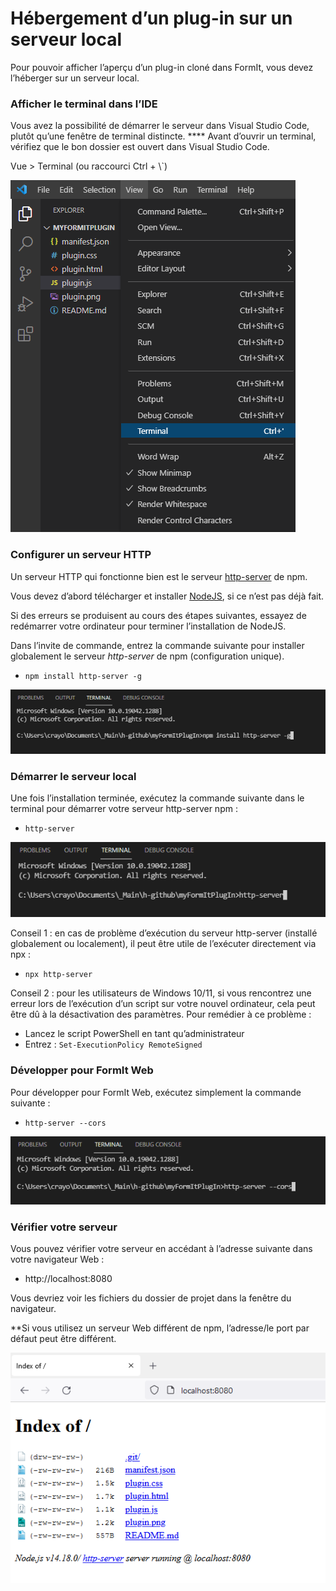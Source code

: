 # Hébergement d’un plug-in sur un serveur local

Pour pouvoir afficher l’aperçu d’un plug-in cloné dans FormIt, vous devez l’héberger sur un serveur local.

### **Afficher le terminal dans l’IDE**

Vous avez la possibilité de démarrer le serveur dans Visual Studio Code, plutôt qu’une fenêtre de terminal distincte. **** Avant d’ouvrir un terminal, vérifiez que le bon dossier est ouvert dans Visual Studio Code.

Vue > Terminal (ou raccourci Ctrl + \\\`)

![](<../../../.gitbook/assets/image (11) (1).png>)

### Configurer un serveur HTTP

Un serveur HTTP qui fonctionne bien est le serveur [http-server](https://www.npmjs.com/package/http-server) de npm.

Vous devez d’abord télécharger et installer [NodeJS](https://nodejs.org/en/), si ce n’est pas déjà fait.

Si des erreurs se produisent au cours des étapes suivantes, essayez de redémarrer votre ordinateur pour terminer l’installation de NodeJS.

Dans l’invite de commande, entrez la commande suivante pour installer globalement le serveur _http-server_ de npm (configuration unique).

* `npm install http-server -g`

![](<../../../.gitbook/assets/image (47).png>)

### Démarrer le serveur local

Une fois l’installation terminée, exécutez la commande suivante dans le terminal pour démarrer votre serveur http-server npm :

* `http-server`

![](<../../../.gitbook/assets/image (84).png>)

Conseil 1 : en cas de problème d’exécution du serveur http-server (installé globalement ou localement), il peut être utile de l’exécuter directement via npx :

* `npx http-server`

Conseil 2 : pour les utilisateurs de Windows 10/11, si vous rencontrez une erreur lors de l’exécution d’un script sur votre nouvel ordinateur, cela peut être dû à la désactivation des paramètres. Pour remédier à ce problème :

* Lancez le script PowerShell en tant qu’administrateur
* Entrez : `Set-ExecutionPolicy RemoteSigned`

### Développer pour FormIt Web

Pour développer pour FormIt Web, exécutez simplement la commande suivante :

* `http-server --cors`

![](<../../../.gitbook/assets/image (10) (1).png>)

### Vérifier votre serveur

Vous pouvez vérifier votre serveur en accédant à l’adresse suivante dans votre navigateur Web :

* http://localhost:8080

Vous devriez voir les fichiers du dossier de projet dans la fenêtre du navigateur.

**Si vous utilisez un serveur Web différent de npm, l’adresse/le port par défaut peut être différent.

![](<../../../.gitbook/assets/image (41).png>)
